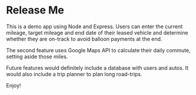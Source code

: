 # Release Me

This is a demo app using Node and Express. Users can enter the current mileage, target mileage and end date of their leased vehicle and determine whether they are on-track to avoid balloon payments at the end.

The second feature uses Google Maps API to calculate their daily commute, setting aside those miles.

Future features would definitely include a database with users and autos.
It would also include a trip planner to plan long road-trips.

Enjoy!